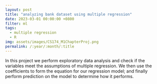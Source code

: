 ```yaml
---
layout: post
title: "analyzing bank dataset using multiple regression"
date: 2023-03-01 00:00:00 +0800
filter: ml
tags:
  - multiple regression
  - R
img: assets/images/CS174_M1ChapterProj.png
permalink: /:year/:month/:title
---
```

In this project we perform exploratory data analysis and check if the variables meet the assumptions of multiple regression. We then use the coefficients to form the equation for our regression model; and finally perform prediction on the model to determine how it performs.